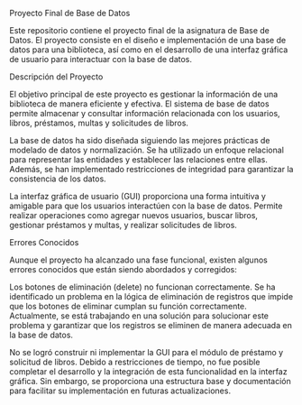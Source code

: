 Proyecto Final de Base de Datos

Este repositorio contiene el proyecto final de la asignatura de Base de Datos. El proyecto consiste en el diseño e implementación de una base de datos para una biblioteca, así como en el desarrollo de una interfaz gráfica de usuario para interactuar con la base de datos.

Descripción del Proyecto

El objetivo principal de este proyecto es gestionar la información de una biblioteca de manera eficiente y efectiva. El sistema de base de datos permite almacenar y consultar información relacionada con los usuarios, libros, préstamos, multas y solicitudes de libros.

La base de datos ha sido diseñada siguiendo las mejores prácticas de modelado de datos y normalización. Se ha utilizado un enfoque relacional para representar las entidades y establecer las relaciones entre ellas. Además, se han implementado restricciones de integridad para garantizar la consistencia de los datos.

La interfaz gráfica de usuario (GUI) proporciona una forma intuitiva y amigable para que los usuarios interactúen con la base de datos. Permite realizar operaciones como agregar nuevos usuarios, buscar libros, gestionar préstamos y multas, y realizar solicitudes de libros.

Errores Conocidos

Aunque el proyecto ha alcanzado una fase funcional, existen algunos errores conocidos que están siendo abordados y corregidos:

Los botones de eliminación (delete) no funcionan correctamente. Se ha identificado un problema en la lógica de eliminación de registros que impide que los botones de eliminar cumplan su función correctamente. Actualmente, se está trabajando en una solución para solucionar este problema y garantizar que los registros se eliminen de manera adecuada en la base de datos.

No se logró construir ni implementar la GUI para el módulo de préstamo y solicitud de libros. Debido a restricciones de tiempo, no fue posible completar el desarrollo y la integración de esta funcionalidad en la interfaz gráfica. Sin embargo, se proporciona una estructura base y documentación para facilitar su implementación en futuras actualizaciones.
